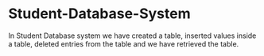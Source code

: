# Student-Database-System
In Student Database system we have created a table, inserted values inside a table, deleted entries from the table and we have retrieved the table.
